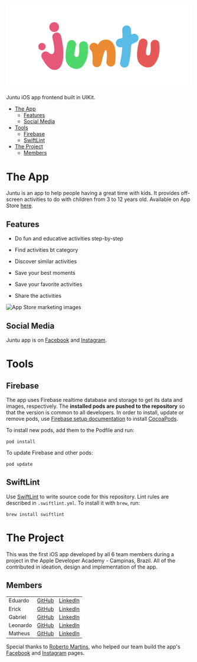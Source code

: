 ![Juntu](images/juntu.png)

Juntu iOS app frontend built in UIKit.

- [The App](#the-app)
  - [Features](#features)
  - [Social Media](#social-media)
- [Tools](#tools)
  - [Firebase](#firebase)
  - [SwiftLint](#swiftlint)
- [The Project](#the-project)
  - [Members](#members)

# The App

Juntu is an app to help people having a great time with kids. It provides off-screen activities to do with children from 3 to 12 years old. Available on App Store [here](https://apps.apple.com/br/app/juntu/id1586139318?l=en).

## Features

- Do fun and educative activities step-by-step

- Find activities bt category

- Discover similar activities

- Save your best moments

- Save your favorite activities

- Share the activities

![App Store marketing images](images/appstoreimages.png)

## Social Media

Juntu app is on [Facebook](https://www.facebook.com/app.juntu/) and [Instagram](https://www.instagram.com/juntu.app/).

# Tools

## Firebase

The app uses Firebase realtime database and storage to get its data and images, respectively. The **installed pods are pushed to the repository** so that the version is common to all developers. In order to install, update or remove pods, use [Firebase setup documentation](https://firebase.google.com/docs/ios/setup) to install [CocoaPods](https://guides.cocoapods.org/using/getting-started.html#getting-started).

To install new pods, add them to the Podfile and run:

```
pod install
```

To update Firebase and other pods:

```
pod update
```

## SwiftLint

Use [SwiftLint](https://github.com/realm/SwiftLint) to write source code for this repository. Lint rules are described in `.swiftlint.yml`. To install it with `brew`, run:

```
brew install swiftlint
```

# The Project

This was the first iOS app developed by all 6 team members during a project in the Apple Developer Academy - Campinas, Brazil. All of the contributed in ideation, design and implementation of the app.

## Members

|          |                                                  |                                                                            |
| -------- | ------------------------------------------------ | -------------------------------------------------------------------------- |
| Eduardo  | [GitHub](https://github.com/eduardodini)         | [LinkedIn](https://www.linkedin.com/in/eduardo-d-ab7583155/)               |
| Erick    | [GitHub](https://github.com/erickmanaroulas)     | [LinkedIn](https://www.linkedin.com/in/erickmana/)                         |
| Gabriel  | [GitHub](https://github.com/MuelasU)             | [LinkedIn](https://www.linkedin.com/in/gabriel-muelas/)                    |
| Leonardo | [GitHub](https://github.com/leonardosrodrigues0) | [LinkedIn](https://www.linkedin.com/in/leonardosrodrigues1/)               |
| Matheus  | [GitHub](https://github.com/MaThhiVick)          | [LinkedIn](https://www.linkedin.com/in/matheus-alencar-vicente-32977b14b/) |

<!--
Thanks to Robert
 -->

Special thanks to [Roberto Martins](https://www.linkedin.com/in/roberto-martins21/), who helped our team build the app's [Facebook](https://www.facebook.com/app.juntu/) and [Instagram](https://www.instagram.com/juntu.app/) pages.
